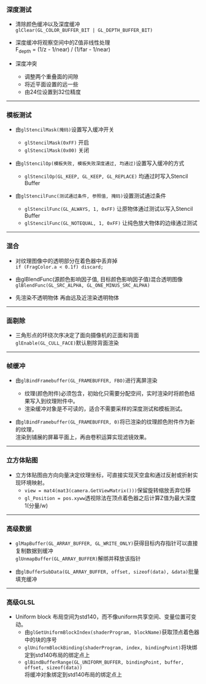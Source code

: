 ### 深度测试


* 清除颜色缓冲以及深度缓冲<br>
  `glClear(GL_COLOR_BUFFER_BIT | GL_DEPTH_BUFFER_BIT)`


* 深度缓冲将观察空间中的Z值非线性处理<br>
  F<sub>depth</sub> = (1/z - 1/near) / (1/far - 1/near)


* 深度冲突
  * 调整两个重叠面的间隙
  * 将近平面设置的远一些
  * 由24位设置到32位精度
  

---
### 模板测试

* 由`glStencilMask(掩码)`设置写入缓冲开关<br>
  * `glStencilMask(0xFF)` 开启
  * `glStencilMask(0x00)` 关闭

* 由`glStencilOp(模板失败, 模板失败深度通过, 均通过)`设置写入缓冲的方式<br>
  * `glStencilOp(GL_KEEP, GL_KEEP, GL_REPLACE)` 均通过时写入Stencil Buffer

* 由`glStencilFunc(测试通过条件, 参照值, 掩码)`设置测试通过条件<br>
  * `glStencilFunc(GL_ALWAYS, 1, 0xFF)` 让原物体通过测试以写入Stencil Buffer
  * `glStencilFunc(GL_NOTEQUAL, 1, 0xFF)` 让纯色放大物体的边缘通过测试


---
### 混合

* 对纹理图像中的透明部分在着色器中丢弃掉<br>
  `if (FragColor.a < 0.1f) discard;`

* 由glBlendFunc(源颜色影响因子值, 目标颜色影响因子值)混合透明图像<br>
  `glBlendFunc(GL_SRC_ALPHA, GL_ONE_MINUS_SRC_ALPHA)`

* 先渲染不透明物体 再由远及近渲染透明物体<br>


---
### 面剔除

* 三角形点的环绕次序决定了面向摄像机的正面和背面<br>
  `glEnable(GL_CULL_FACE)`默认剔除背面渲染


---
### 帧缓冲

* 由`glBindFramebuffer(GL_FRAMEBUFFER, FBO)`进行离屏渲染<br>
  * 纹理(颜色附件)必须包含，初始化只需要分配空间，实时渲染时将颜色结果写入到纹理附件中。
  * 渲染缓冲对象是不可读的，适合不需要采样的深度测试和模板测试。

* 由`glBindFramebuffer(GL_FRAMEBUFFER, 0)`将已渲染的纹理颜色附件作为新的纹理，<br>
  渲染到铺展的屏幕平面上，再由卷积运算实现滤镜效果。
  
  
---
### 立方体贴图

* 立方体贴图由方向向量决定纹理坐标，可直接实现天空盒和通过反射或折射实现环境映射。<br>
  * `view = mat4(mat3(camera.GetViewMatrix()))`保留旋转缩放丢弃位移
  * `gl_Position = pos.xyww`透视除法在顶点着色器之后计算Z值为最大深度1(分量/w)


---
### 高级数据

* `glMapBuffer(GL_ARRAY_BUFFER, GL_WRITE_ONLY)`获得目标内存指针可以直接复制数据到缓冲<br>
  `glUnmapBuffer(GL_ARRAY_BUFFER)`解绑并释放该指针
  
  
* 由`glBufferSubData(GL_ARRAY_BUFFER, offset, sizeof(data), &data)`批量填充缓冲


---
### 高级GLSL

* Uniform block 布局空间为std140，而不像uniform共享空间、变量位置可变动。<br>
  * 由`glGetUniformBlockIndex(shaderProgram, blockName)`获取顶点着色器中的块的序号
  * `glUniformBlockBinding(shaderProgram, index, bindingPoint)`将块绑定到std140布局的绑定点上
  * `glBindBufferRange(GL_UNIFORM_BUFFER, bindingPoint, buffer, offset, sizeof(data))`<br>
    将缓冲对象绑定到std140布局的绑定点上

